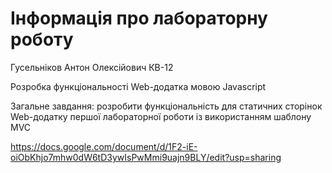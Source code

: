 # Інформація про лабораторну роботу

Гусельніков Антон Олексійович
КВ-12

Розробка функціональності Web-додатка мовою Javascript

Загальне завдання: розробити функціональність для статичних сторінок Web-додатку першої лабораторної роботи із використанням шаблону MVC

https://docs.google.com/document/d/1F2-iE-oiObKhjo7mhw0dW6tD3ywIsPwMmi9uajn9BLY/edit?usp=sharing


